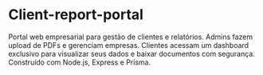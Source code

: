 # Client-report-portal
Portal web empresarial para gestão de clientes e relatórios. Admins fazem upload de PDFs e gerenciam empresas. Clientes acessam um dashboard exclusivo para visualizar seus dados e baixar documentos com segurança. Construído com Node.js, Express e Prisma.
